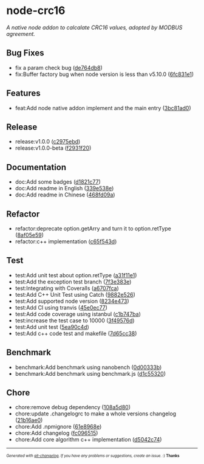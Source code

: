 # node-crc16

_A native node addon to calcalate CRC16 values, adopted by MODBUS agreement._



## Bug Fixes
  - fix a param check bug
  ([de764db8](https://github.com/imnemo/crc16/commit/de764db8e5ae9e250a10006e4a0fd7f97440c33a))
  - fix:Buffer factory bug when node version is less than v5.10.0
  ([6fc831e1](https://github.com/imnemo/crc16/commit/6fc831e1841ee8045085853cc8c3c07f1a20d9e0))




## Features
  - feat:Add node native addon implement and the main entry
  ([3bc81ad0](https://github.com/imnemo/crc16/commit/3bc81ad0a2720130d7b4523e57d8cada46959a61))




## Release
  - release:v1.0.0
  ([c2975ebd](https://github.com/imnemo/crc16/commit/c2975ebdc7953bb67493e4ff23b4031c3f6e9246))
  - release:v1.0.0-beta
  ([f2931f20](https://github.com/imnemo/crc16/commit/f2931f2091d224de117437786a8559cbee4ea3d6))




## Documentation
  - doc:Add some badges
  ([d1821c77](https://github.com/imnemo/crc16/commit/d1821c77a7f986446ad2b2fb79b806cd446bde7c))
  - doc:Add readme in English
  ([339e538e](https://github.com/imnemo/crc16/commit/339e538ee189b6a944ade0dde40d21ee226a79b8))
  - doc:Add readme in Chinese
  ([468fd09a](https://github.com/imnemo/crc16/commit/468fd09ab2c6e23594387b462d7e451df951b978))




## Refactor
  - refactor:deprecate option.getArry and turn it to option.retType
  ([8af05e59](https://github.com/imnemo/crc16/commit/8af05e59a13a5b070cd80a70eb21de7a19ba74cf))
  - refactor:c++ implementation
  ([c65f543d](https://github.com/imnemo/crc16/commit/c65f543da1997c923e4001ea231fbdf47ccb17c1))




## Test
  - test:Add unit test about option.retType
  ([a31f11e1](https://github.com/imnemo/crc16/commit/a31f11e166ac030d86a19f8624c6d4ee20efd0d0))
  - test:Add the exception test branch
  ([7f3e383e](https://github.com/imnemo/crc16/commit/7f3e383ec820cdd03cb78985ad69e877a0c14050))
  - test:Integrating with Coveralls
  ([a6707fca](https://github.com/imnemo/crc16/commit/a6707fca4b657ffa947d5d10c0dc8f8560575c94))
  - test:Add C++ Unit Test using Catch
  ([9882e526](https://github.com/imnemo/crc16/commit/9882e526ff9149dff486257d936977828e078d6a))
  - test:Add supported node version
  ([8234e473](https://github.com/imnemo/crc16/commit/8234e473335a1a9ec723dbed2dea33110e0abd32))
  - test:Add CI using tranvis
  ([45e0ec77](https://github.com/imnemo/crc16/commit/45e0ec7713ffd671a24daff3b4c7f1d70746c0d2))
  - test:Add code coverage using istanbul
  ([c1b747ba](https://github.com/imnemo/crc16/commit/c1b747ba1cd424ced7157a72e0417d9fb2d732a1))
  - test:increase the test case to 10000
  ([3f49576d](https://github.com/imnemo/crc16/commit/3f49576d777f56792671f8dea811762957bd9f1c))
  - test:Add unit test
  ([5ea90c4d](https://github.com/imnemo/crc16/commit/5ea90c4d1677408561a5a661f4fcf9584ebc395f))
  - test:Add c++ code test and makefile
  ([7d65cc38](https://github.com/imnemo/crc16/commit/7d65cc38cee8cffb7652d4e61bab68510df264ec))




## Benchmark
  - benchmark:Add benchmark using nanobench
  ([0d00333b](https://github.com/imnemo/crc16/commit/0d00333bccd997731ae61a94711170b2254ac083))
  - benchmark:Add benchmark using benchmark.js
  ([d1c55320](https://github.com/imnemo/crc16/commit/d1c55320677cf48f1b40debd098fbbc780b4c1e2))




## Chore
  - chore:remove debug dependency
  ([108a5d80](https://github.com/imnemo/crc16/commit/108a5d8022e68a0cae678219c2d43c512eae44d4))
  - chore:update .changelogrc to make a whole versions changelog
  ([21b16ae0](https://github.com/imnemo/crc16/commit/21b16ae0fafe3d5a8371c581d5ee1d7692b8818e))
  - chore:Add .npmignore
  ([61e8968e](https://github.com/imnemo/crc16/commit/61e8968e40e9fa460e16ae8f502e5bc92facbc77))
  - chore:Add changelog
  ([fc096515](https://github.com/imnemo/crc16/commit/fc0965155ae4724e5fc43cd595798a401a43b2f8))
  - chore:Add core algorithm c++ implementation
  ([d5042c74](https://github.com/imnemo/crc16/commit/d5042c7470cff63567525e4c108d20cf044bb21a))





---
<sub><sup>*Generated with [git-changelog](https://github.com/rafinskipg/git-changelog). If you have any problems or suggestions, create an issue.* :) **Thanks** </sub></sup>

